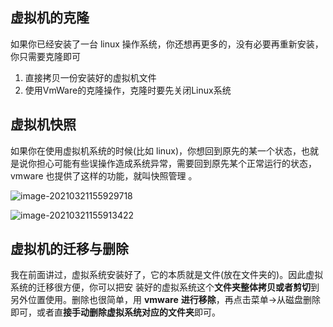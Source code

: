 ## 虚拟机的克隆

如果你已经安装了一台 linux 操作系统，你还想再更多的，没有必要再重新安装，你只需要克隆即可

1. 直接拷贝一份安装好的虚拟机文件
2. 使用VmWare的克隆操作，克隆时要先关闭Linux系统



## 虚拟机快照

如果你在使用虚拟机系统的时候(比如 linux)，你想回到原先的某一个状态，也就是说你担心可能有些误操作造成系统异常，需要回到原先某个正常运行的状态，vmware 也提供了这样的功能，就叫快照管理 。

![image-20210321155929718](https://happychan.oss-cn-shenzhen.aliyuncs.com/img/pic/20210321155929.png)

![image-20210321155913422](https://happychan.oss-cn-shenzhen.aliyuncs.com/img/pic/20210321155913.png)



## 虚拟机的迁移与删除

我在前面讲过，虚拟系统安装好了，它的本质就是文件(放在文件夹的)。因此虚拟系统的迁移很方便，你可以把安 装好的虚拟系统这个**文件夹整体拷贝或者剪切**到另外位置使用。删除也很简单，用 **vmware** **进行移除**，再点击菜单->从磁盘删除即可，或者直**接手动删除虚拟系统对应的文件夹**即可。 

